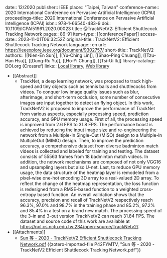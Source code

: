date:: 12/2020
publisher:: IEEE
place:: "Taipei, Taiwan"
conference-name:: 2020 International Conference on Pervasive Artificial Intelligence (ICPAI)
proceedings-title:: 2020 International Conference on Pervasive Artificial Intelligence (ICPAI)
isbn:: 978-1-66540-483-9
doi:: 10.1109/ICPAI51961.2020.00023
title:: @TrackNetV2: Efficient Shuttlecock Tracking Network
pages:: 86-91
item-type:: [[conferencePaper]]
access-date:: 2023-11-01T06:32:52Z
original-title:: TrackNetV2: Efficient Shuttlecock Tracking Network
language:: en
url:: https://ieeexplore.ieee.org/document/9302757/
short-title:: TrackNetV2
authors:: [[Nien-En Sun]], [[Yu-Ching Lin]], [[Shao-Ping Chuang]], [[Tzu-Han Hsu]], [[Dung-Ru Yu]], [[Ho-Yi Chung]], [[Tsi-Ui Ik]]
library-catalog:: DOI.org (Crossref)
links:: [Local library](zotero://select/library/items/ARPRCS5I), [Web library](https://www.zotero.org/users/12886909/items/ARPRCS5I)

- [[Abstract]]
	- TrackNet, a deep learning network, was proposed to track high-speed and tiny objects such as tennis balls and shuttlecocks from videos. To conquer low image quality issues such as blur, afterimage, and short-term occlusion, some number of consecutive images are input together to detect an ﬂying object. In this work, TrackNetV2 is proposed to improve the performance of TrackNet from various aspects, especially processing speed, prediction accuracy, and GPU memory usage. First of all, the processing speed is improved from 2.6 FPS to 31.8 FPS. The performance boost is achieved by reducing the input image size and re-engineering the network from a Multiple-In Single-Out (MISO) design to a Multiple-In MultipleOut (MIMO) design. Then, to improve the prediction accuracy, a comprehensive dataset from diverse badminton match videos is collected and labeled for training and testing. The dataset consists of 55563 frames from 18 badminton match videos. In addition, the network mechanisms are composed of not only VGG16 and upsampling layers but also U-net. Last, to reduce GPU memory usage, the data structure of the heatmap layer is remodeled from a pixel-wise one-hot encoding 3D array to a real-valued 2D array. To reﬂect the change of the heatmap representation, the loss function is redesigned from a RMSE-based function to a weighted cross-entropy based function. An overall validation shows that the accuracy, precision and recall of TrackNetV2 respectively reach 96.3%, 97.0% and 98.7% in the training phase and 85.2%, 97.2% and 85.4% in a test on a brand new match. The processing speed of the 3-in and 3-out version TrackNetV2 can reach 31.84 FPS. The dataset and source code of this work are available at https://nol.cs.nctu.edu.tw:234/open-source/TrackNetv2/.
- [[Attachments]]
	- [Sun 等 - 2020 - TrackNetV2 Efficient Shuttlecock Tracking Network.pdf](zotero://select/library/items/P42FYMTV) {{zotero-imported-file P42FYMTV, "Sun 等 - 2020 - TrackNetV2 Efficient Shuttlecock Tracking Network.pdf"}}